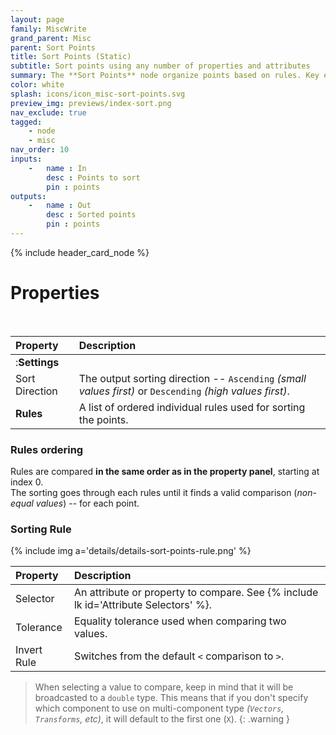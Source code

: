 ```yaml
---
layout: page
family: MiscWrite
grand_parent: Misc
parent: Sort Points
title: Sort Points (Static)
subtitle: Sort points using any number of properties and attributes
summary: The **Sort Points** node organize points based on rules. Key elements include sorting direction (ascending/descending) and rules defined in a specific order. Each rule compares a selected attribute with a tolerance for equality. Note the warning on comparing values, emphasizing the default use of the first component for multi-component types.
color: white
splash: icons/icon_misc-sort-points.svg
preview_img: previews/index-sort.png
nav_exclude: true
tagged:
    - node
    - misc
nav_order: 10
inputs:
    -   name : In
        desc : Points to sort
        pin : points
outputs:
    -   name : Out
        desc : Sorted points
        pin : points
---
```


{% include header_card_node %}

# Properties
<br>

| Property       | Description          |
|:-------------|:------------------|
|:**Settings**||
| Sort Direction           | The output sorting direction -- `Ascending` *(small values first)* or `Descending` *(high values first)*.  |
| **Rules**           | A list of ordered individual rules used for sorting the points.|

### Rules ordering

Rules are compared **in the same order as in the property panel**, starting at index 0.  
The sorting goes through each rules until it finds a valid comparison (*non-equal values*) -- for each point.

### Sorting Rule

{% include img a='details/details-sort-points-rule.png' %} 

| Property       | Description          |
|:-------------|:------------------|
| Selector           | An attribute or property to compare. See {% include lk id='Attribute Selectors' %}. |
| Tolerance           | Equality tolerance used when comparing two values. |
| Invert Rule           | Switches from the default `<` comparison to `>`. |

>When selecting a value to compare, keep in mind that it will be broadcasted to a `double` type. This means that if you don't specify which component to use on multi-component type *(`Vectors`, `Transforms`, etc)*, it will default to the first one (`X`).
{: .warning }
